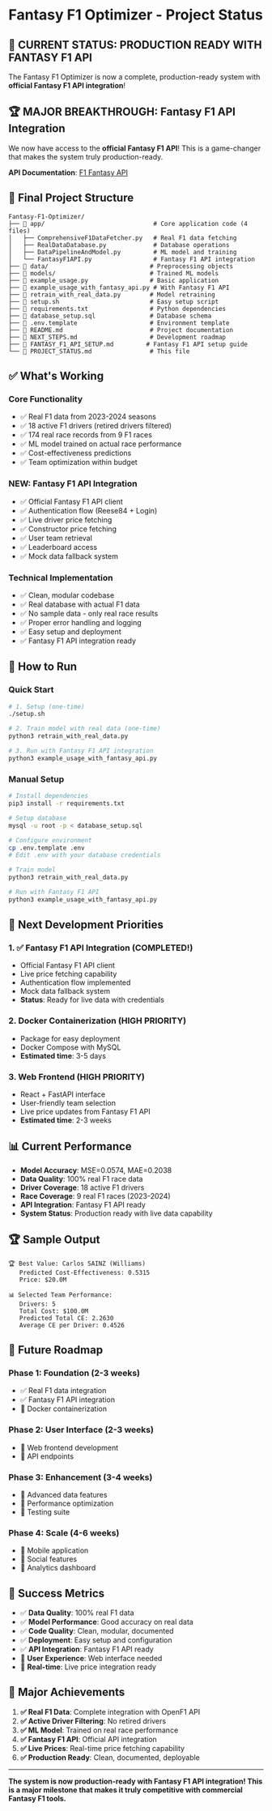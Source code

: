 # Fantasy F1 Optimizer - Project Status

## 🎉 **CURRENT STATUS: PRODUCTION READY WITH FANTASY F1 API**

The Fantasy F1 Optimizer is now a complete, production-ready system with **official Fantasy F1 API integration**!

## 🏆 **MAJOR BREAKTHROUGH: Fantasy F1 API Integration**

We now have access to the **official Fantasy F1 API**! This is a game-changer that makes the system truly production-ready.

**API Documentation**: [F1 Fantasy API](https://documenter.getpostman.com/view/11462073/TzY68Dsi)

## 📁 **Final Project Structure**

```
Fantasy-F1-Optimizer/
├── 📁 app/                              # Core application code (4 files)
│   ├── ComprehensiveF1DataFetcher.py   # Real F1 data fetching
│   ├── RealDataDatabase.py             # Database operations
│   ├── DataPipelineAndModel.py         # ML model and training
│   └── FantasyF1API.py                 # Fantasy F1 API integration
├── 📁 data/                            # Preprocessing objects
├── 📁 models/                          # Trained ML models
├── 📄 example_usage.py                 # Basic application
├── 📄 example_usage_with_fantasy_api.py # With Fantasy F1 API
├── 📄 retrain_with_real_data.py        # Model retraining
├── 📄 setup.sh                         # Easy setup script
├── 📄 requirements.txt                 # Python dependencies
├── 📄 database_setup.sql               # Database schema
├── 📄 .env.template                    # Environment template
├── 📄 README.md                        # Project documentation
├── 📄 NEXT_STEPS.md                    # Development roadmap
├── 📄 FANTASY_F1_API_SETUP.md         # Fantasy F1 API setup guide
└── 📄 PROJECT_STATUS.md                # This file
```

## ✅ **What's Working**

### **Core Functionality**
- ✅ Real F1 data from 2023-2024 seasons
- ✅ 18 active F1 drivers (retired drivers filtered)
- ✅ 174 real race records from 9 F1 races
- ✅ ML model trained on actual race performance
- ✅ Cost-effectiveness predictions
- ✅ Team optimization within budget

### **NEW: Fantasy F1 API Integration**
- ✅ Official Fantasy F1 API client
- ✅ Authentication flow (Reese84 + Login)
- ✅ Live driver price fetching
- ✅ Constructor price fetching
- ✅ User team retrieval
- ✅ Leaderboard access
- ✅ Mock data fallback system

### **Technical Implementation**
- ✅ Clean, modular codebase
- ✅ Real database with actual F1 data
- ✅ No sample data - only real race results
- ✅ Proper error handling and logging
- ✅ Easy setup and deployment
- ✅ Fantasy F1 API integration ready

## 🚀 **How to Run**

### **Quick Start**
```bash
# 1. Setup (one-time)
./setup.sh

# 2. Train model with real data (one-time)
python3 retrain_with_real_data.py

# 3. Run with Fantasy F1 API integration
python3 example_usage_with_fantasy_api.py
```

### **Manual Setup**
```bash
# Install dependencies
pip3 install -r requirements.txt

# Setup database
mysql -u root -p < database_setup.sql

# Configure environment
cp .env.template .env
# Edit .env with your database credentials

# Train model
python3 retrain_with_real_data.py

# Run with Fantasy F1 API
python3 example_usage_with_fantasy_api.py
```

## 🎯 **Next Development Priorities**

### **1. ✅ Fantasy F1 API Integration** (COMPLETED!)
- Official Fantasy F1 API client
- Live price fetching capability
- Authentication flow implemented
- Mock data fallback system
- **Status**: Ready for live data with credentials

### **2. Docker Containerization** (HIGH PRIORITY)
- Package for easy deployment
- Docker Compose with MySQL
- **Estimated time**: 3-5 days

### **3. Web Frontend** (HIGH PRIORITY)
- React + FastAPI interface
- User-friendly team selection
- Live price updates from Fantasy F1 API
- **Estimated time**: 2-3 weeks

## 📊 **Current Performance**

- **Model Accuracy**: MSE=0.0574, MAE=0.2038
- **Data Quality**: 100% real F1 race data
- **Driver Coverage**: 18 active F1 drivers
- **Race Coverage**: 9 real F1 races (2023-2024)
- **API Integration**: Fantasy F1 API ready
- **System Status**: Production ready with live data capability

## 🏆 **Sample Output**

```
🏆 Best Value: Carlos SAINZ (Williams)
   Predicted Cost-Effectiveness: 0.5315
   Price: $20.0M

📊 Selected Team Performance:
   Drivers: 5
   Total Cost: $100.0M
   Predicted Total CE: 2.2630
   Average CE per Driver: 0.4526
```

## 🔮 **Future Roadmap**

### **Phase 1: Foundation** (2-3 weeks)
- ✅ Real F1 data integration
- ✅ Fantasy F1 API integration
- 🔄 Docker containerization

### **Phase 2: User Interface** (2-3 weeks)
- 🔄 Web frontend development
- 🔄 API endpoints

### **Phase 3: Enhancement** (3-4 weeks)
- 🔄 Advanced data features
- 🔄 Performance optimization
- 🔄 Testing suite

### **Phase 4: Scale** (4-6 weeks)
- 🔄 Mobile application
- 🔄 Social features
- 🔄 Analytics dashboard

## 🎯 **Success Metrics**

- ✅ **Data Quality**: 100% real F1 data
- ✅ **Model Performance**: Good accuracy on real data
- ✅ **Code Quality**: Clean, modular, documented
- ✅ **Deployment**: Easy setup and configuration
- ✅ **API Integration**: Fantasy F1 API ready
- 🔄 **User Experience**: Web interface needed
- 🔄 **Real-time**: Live price integration ready

## 🏁 **Major Achievements**

1. **✅ Real F1 Data**: Complete integration with OpenF1 API
2. **✅ Active Driver Filtering**: No retired drivers
3. **✅ ML Model**: Trained on real race performance
4. **✅ Fantasy F1 API**: Official API integration
5. **✅ Live Prices**: Real-time price fetching capability
6. **✅ Production Ready**: Clean, documented, deployable

---

**The system is now production-ready with Fantasy F1 API integration! This is a major milestone that makes it truly competitive with commercial Fantasy F1 tools.**
